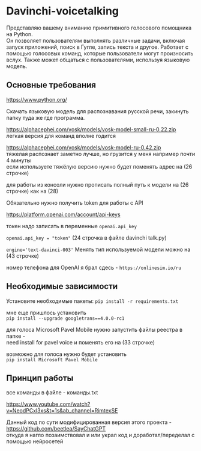 # Davinchi-voicetalking

Представляю вашему вниманию примитивного голосового помощника на Python.  
Он позволяет пользователям выполнять различные задачи, включая запуск приложений, поиск в Гугле, запись текста и другое. Работает с помощью голосовых команд, которые пользователи могут произносить вслух. Также может общаться с пользователями, используя языковую модель.       

<h2>Основные требования</h2>  

https://www.python.org/ 

Скачать языковую модель для распознавания русской речи, закинуть папку туда же где программа.  

https://alphacephei.com/vosk/models/vosk-model-small-ru-0.22.zip            
легкая версия для команд вполне годится 

https://alphacephei.com/vosk/models/vosk-model-ru-0.42.zip     
тяжелая распознает заметно лучше, но грузится у меня например почти 4 минуты  
если используете тяжёлую версию нужно будет поменять адрес на (26 строчке)  

для работы из консоли нужно прописать полный путь к модели на (26 строчке) как на (28) 

Обязательно нужно получить token для работы с API   

https://platform.openai.com/account/api-keys   

токен надо записать в переменные `openai.api_key`

`openai.api_key = "token"`    (24 строчка в файле davinchi talk.py) 

`engine='text-davinci-003'`   Менять тип используемой модели можно на (43 строчке) 

номер телефона для OpenAI я брал сдесь - `https://onlinesim.io/ru`  

<h2>Необходимые зависимости</h2> 

Установите необходимые пакеты: `pip install -r requirements.txt`
    
мне еще пришлось установить   
`pip install --upgrade googletrans==4.0.0-rc1`  

для голоса Microsoft Pavel Mobile нужно запустить файлы реестра в папке -  
need install for pavel voice и поменять его на (33 строчке)  
  
возможно для голоса нужно будет установить  
`pip install Microsoft Pavel Mobile`  
   
<h2>Принцип работы</h3> 

все команды в файле - команды.txt   

https://www.youtube.com/watch?v=NeodPCxl3xs&t=1s&ab_channel=RimtexSE  

Данный код по сути модифицированная версия этого проекта - https://github.com/beetlea/SayChatGPT  
откуда я нагло позаимствовал и или украл код и доработал/переделал с помощью нейросетей  

